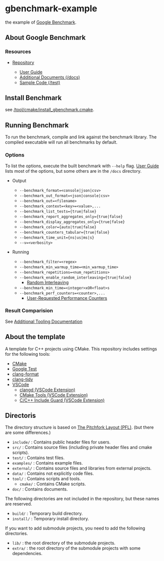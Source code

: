 # gbenchmark-example

the example of [Google Benchmark](https://github.com/google/benchmark).

## About Google Benchmark

### Resources

- [Repository](https://github.com/google/benchmark?tab=readme-ov-file)

  - [User Guide](https://github.com/google/benchmark/blob/main/docs/user_guide.md)
  - [Additional Documents (/docs)](https://github.com/google/benchmark/tree/main/docs)
  - [Sample Code (/test)](https://github.com/google/benchmark/tree/main/test)

## Install Benchmark

see [/tool/cmake/install_gbenchmark.cmake](/tool/cmake/install_gbenchmark.cmake).

## Running Benchmark

To run the benchmark, compile and link against the benchmark library.
The compiled executable will run all benchmarks by default.

### Options

To list the options, execute the built benchmark with `--help` flag.
[User Guide](https://github.com/google/benchmark/blob/main/docs/user_guide.md) lists most of the options, but some others are in the `/docs` directory.

- Output

  - `--benchmark_format=<console|json|csv>`
  - `--benchmark_out_format=<json|console|csv>`
  - `--benchmark_out=<filename>`
  - `--benchmark_context=<key>=<value>,...`
  - `--benchmark_list_tests={true|false}`
  - `--benchmark_report_aggregates_only={true|false}`
  - `--benchmark_display_aggregates_only={true|false}`
  - `--benchmark_color={auto|true|false}`
  - `--benchmark_counters_tabular={true|false}`
  - `--benchmark_time_unit={ns|us|ms|s}`
  - `--v=<verbosity>`

- Running

  - `--benchmark_filter=<regex>`
  - `--benchmark_min_warmup_time=<min_warmup_time>`
  - `--benchmark_repetitions=<num_repetitions>`
  - `--benchmark_enable_random_interleaving={true|false}`
    - [Random Interleaving](https://github.com/google/benchmark/blob/main/docs/random_interleaving.md)
  - `--benchmark_min_time=<integer>xOR<float>s`
  - `--benchmark_perf_counters=<counter>,...`
    - [User-Requested Performance Counters](https://github.com/google/benchmark/blob/main/docs/perf_counters.md)

### Result Comparision

See [Additional Tooling Documentation](https://github.com/google/benchmark/blob/main/docs/tools.md)

## About the template

A template for C++ projects using CMake.
This repository includes settings for the following tools:

- [CMake](https://cmake.org/)
- [Google Test](https://github.com/google/googletest)
- [clang-format](https://clang.llvm.org/docs/ClangFormat.html)
- [clang-tidy](https://clang.llvm.org/extra/clang-tidy/)
- [VSCode](https://code.visualstudio.com/)
  - [clangd (VSCode Extension)](https://clangd.llvm.org/)
  - [CMake Tools (VSCode Extension)](https://marketplace.visualstudio.com/items?itemName=ms-vscode.cmake-tools)
  - [C/C++ Include Guard (VSCode Extension)](https://marketplace.visualstudio.com/items?itemName=akiramiyakoda.cppincludeguard)

## Directoris

The directory structure is based on [The Pitchfork Layout (PFL)](https://api.csswg.org/bikeshed/?force=1&url=https://raw.githubusercontent.com/vector-of-bool/pitchfork/develop/data/spec.bs).
(but there are some differences.)

- `include/` : Contains public header files for users.
- `src/` : Contains source files (including private header files and cmake scripts).
- `test/` : Contains test files.
- `examples/` : Contains example files.
- `external/` : Contains source files and libraries from external projects.
- `data/` : Contains not explicitly code files.
- `tool/` : Contains scripts and tools.
  - `cmake/` : Contains CMake scripts.
- `doc/` : Contains documents.

The following directories are not included in the repository, but these names are reserved.

- `build/` : Temporary build directory.
- `install/` : Temporary install directory.

If you want to add submodule projects, you need to add the following directories.

- `lib/` : the root directory of the submodule projects.
- `extra/` : the root directory of the submodule projects with some dependencies.
